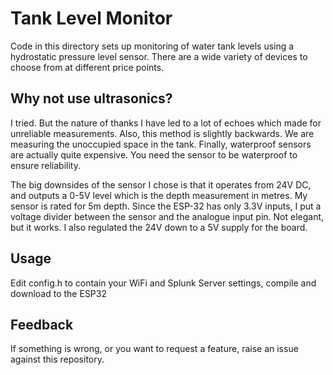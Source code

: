 # Tank Level Monitor

Code in this directory sets up monitoring of water tank levels using a hydrostatic pressure level sensor.  There are a wide variety of devices to choose from at different price points.

## Why not use ultrasonics?

I tried.  But the nature of thanks I have led to a lot of echoes which made for unreliable measurements.  Also, this method is slightly backwards.  We are measuring the unoccupied space in the tank.  Finally, waterproof sensors are actually quite expensive.  You need the sensor to be waterproof to ensure reliability.

The big downsides of the sensor I chose is that it operates from 24V DC, and outputs a 0-5V level which is the depth measurement in metres.  My sensor is rated for 5m depth.  Since the ESP-32 has only 3.3V inputs, I put a voltage divider between the sensor and the analogue input pin.  Not elegant, but it works.  I also regulated the 24V down to a 5V supply for the board.

## Usage

Edit config.h to contain your WiFi and Splunk Server settings, compile and download to the ESP32

## Feedback

If something is wrong, or you want to request a feature, raise an issue against this repository.
